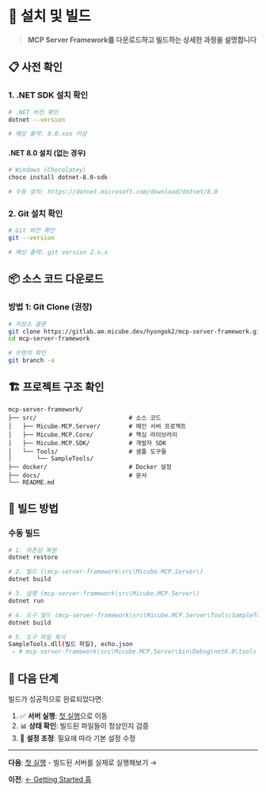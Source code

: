 # 🔧 설치 및 빌드

> **MCP Server Framework를 다운로드하고 빌드하는 상세한 과정을 설명합니다**

## 📋 사전 확인

### **1. .NET SDK 설치 확인**
```bash
# .NET 버전 확인
dotnet --version

# 예상 출력: 8.0.xxx 이상
```

#### **.NET 8.0 설치** (없는 경우)
```bash
# Windows (Chocolatey)
choco install dotnet-8.0-sdk

# 수동 설치: https://dotnet.microsoft.com/download/dotnet/8.0
```

### **2. Git 설치 확인**
```bash
# Git 버전 확인
git --version

# 예상 출력: git version 2.x.x
```

## 📦 소스 코드 다운로드

### **방법 1: Git Clone (권장)**
```bash
# 저장소 클론
git clone https://gitlab.am.micube.dev/hyongok2/mcp-server-framework.git
cd mcp-server-framework

# 브랜치 확인
git branch -a
```

## 🏗️ 프로젝트 구조 확인

```
mcp-server-framework/
├── src/                          # 소스 코드
│   ├── Micube.MCP.Server/        # 메인 서버 프로젝트
│   ├── Micube.MCP.Core/          # 핵심 라이브러리
│   ├── Micube.MCP.SDK/           # 개발자 SDK
│   └── Tools/                    # 샘플 도구들
│       └── SampleTools/
├── docker/                       # Docker 설정
├── docs/                         # 문서
└── README.md
```

## 🔨 빌드 방법

### **수동 빌드**

```bash
# 1. 의존성 복원
dotnet restore

# 2. 빌드 (\mcp-server-framework\src\Micube.MCP.Server\)
dotnet build

# 3. 실행 (mcp-server-framework\src\Micube.MCP.Server\)
dotnet run

# 4. 도구 빌드 (mcp-server-framework\src\Micube.MCP.Server\Tools\SampleTools\)
dotnet build

# 5. 도구 파일 복사
SampleTools.dll(빌드 파일), echo.json
 - # mcp-server-framework\src\Micube.MCP.Server\bin\Debug\net8.0\tools 폴더내

```

## 🚀 다음 단계

빌드가 성공적으로 완료되었다면:

1. ✅ **서버 실행**: [첫 실행](first-run.md)으로 이동
2. 📊 **상태 확인**: 빌드된 파일들이 정상인지 검증
3. 🔧 **설정 조정**: 필요에 따라 기본 설정 수정

---

**다음**: [첫 실행](first-run.md) - 빌드된 서버를 실제로 실행해보기 →

**이전**: [← Getting Started 홈](README.md)